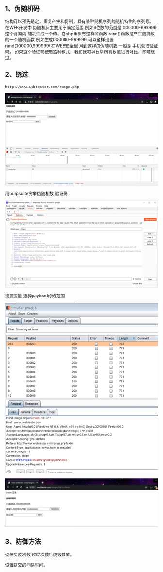 ## 1、伪随机码 

结构可以预先确定，重复产生和复制，具有某种随机序列的随机特性的序列号。
在WEB开发中 伪随机码主要用于确定范围 例如6位数的范围是 000000-999999 这个范围内
随机生成一个值。在php里就有这样的函数 rand()函数是产生随机数的一个随机函数
例如生成000000-999999 可以这样设置 rand(000000,999999)
在WEB安全里 用到这样的伪随机数 一般是 手机获取验证码。
如果这个验证码使用这种模式，我们就可以枚举所有数值进行对比，即可绕过。

## 2、绕过

```http
http://www.webtester.com/range.php
```

![image-20210418210249061](../acess/image-20210418210249061.png) 

 用burpsuite穷举伪随机数 验证码

![image-20210418210549293](../acess/image-20210418210549293.png) 

设置变量 选择payload的的范围

![img](../acess/wpdfdfs3.jpg) 

![image-20210418212800384](../acess/image-20210418212800384.png) 

## 3、防御方法 

设置失败次数 超过次数后烧毁数值。

设置提交的间隔时间。

 

 

 